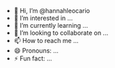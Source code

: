 - 👋 Hi, I’m @hannahleocario
- 👀 I’m interested in ...
- 🌱 I’m currently learning ...
- 💞️ I’m looking to collaborate on ...
- 📫 How to reach me ...
- 😄 Pronouns: ...
- ⚡ Fun fact: ...

<!---
hannahleocario/hannahleocario is a ✨ special ✨ repository because its `README.md` (this file) appears on your GitHub profile.
You can click the Preview link to take a look at your changes.
--->
